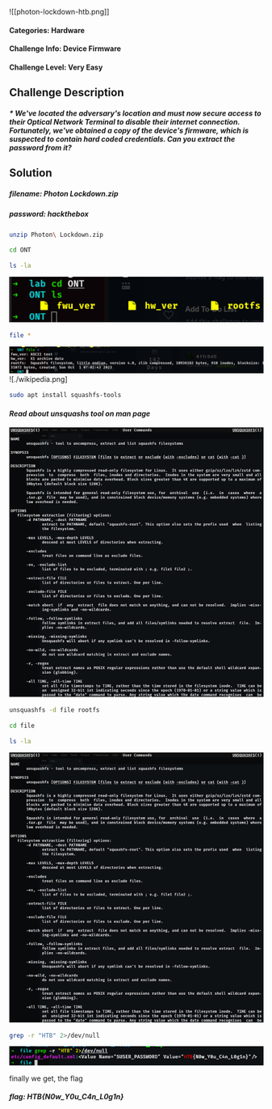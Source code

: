 ![[photon-lockdown-htb.png]]
#### Categories: Hardware
#### Challenge Info: Device Firmware
#### Challenge Level: Very Easy

##          Challenge Description
##### * We've located the adversary's location and must now secure access to their Optical Network Terminal to disable their internet connection. Fortunately, we've obtained a copy of the device's firmware, which is suspected to contain hard coded credentials. Can you extract the password from it?

##           Solution
##### filename: Photon Lockdown.zip
##### password: hackthebox

```bash
unzip Photon\ Lockdown.zip  
```

```bash
cd ONT
```

```bash
ls -la
```
  
![List Dir](./list-dir.png)
```bash
file *
```

![File Command](./file-command.png)
![./wikipedia.png]
```bash
sudo apt install squashfs-tools
```
#### *Read about unsquashs tool on man page*
![](./man-unsquashfs.png)

```bash
unsquashfs -d file rootfs
```

```bash
cd file
```

```bash
ls -la
```
![List Dir](./man-unsquashfs.png)

```bash
grep -r "HTB" 2>/dev/null
```
![Flag](./flag.png)

finally we get, the flag
##### flag: *HTB{N0w_Y0u_C4n_L0g1n}*
